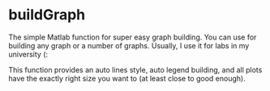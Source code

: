 # buildGraph

The simple Matlab function for super easy graph building. You can use for building any graph or a number of graphs. Usually, I use it for labs in my university (:

This function provides an auto lines style, auto legend building, and all plots have the exactly right size you want to (at least close to good enough).
